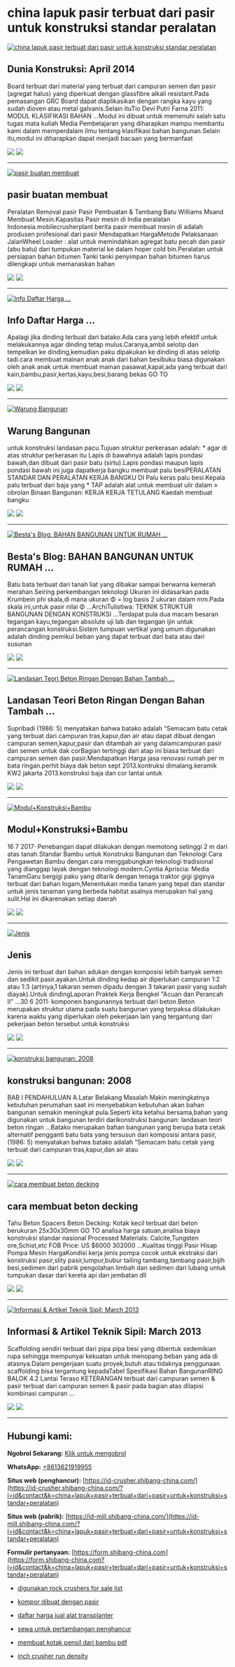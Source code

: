 # china lapuk pasir terbuat dari pasir untuk konstruksi standar peralatan

<a href="https://swt.shibang-china.com/?l=id&img&k=china+lapuk+pasir+terbuat+dari+pasir+untuk+konstruksi+standar+peralatan" target="_blank">![china lapuk pasir terbuat dari pasir untuk konstruksi standar peralatan](http://static.shibang-china.com/all-800x300/609.jpg)</a>

## Dunia Konstruksi: April 2014
Board terbuat dari material yang terbuat dari campuran semen dan pasir (agregat halus) yang diperkuat dengan glassfibre alkali resistant.Pada pemasangan GRC Board dapat diaplikasikan dengan rangka kayu yang sudah dioven atau metal galvanis.Selain ituTio Devi Putri Farna 2011: MODUL KLASIFIKASI BAHAN …Modul ini dibuat untuk memenuhi salah satu tugas mata kuliah Media Pembelajaran yang diharapkan mampu membantu kami dalam memperdalam ilmu tentang klasifikasi bahan bangunan.Selain itu,modul ini diharapkan dapat menjadi bacaan yang bermanfaat


<a href="https://whatsapp.shibangsoft.com/WhatsApp.php" target="_blank" title="WhatsApp">![](http://static.shibang-china.com/icon/whatsapp.png)</a> <a href="https://swt.shibang-china.com/?l=id&icon&k=china+lapuk+pasir+terbuat+dari+pasir+untuk+konstruksi+standar+peralatan" target="_blank">![](http://static.shibang-china.com/icon/chat-id.png)</a>

---

<a href="https://swt.shibang-china.com/?l=id&img&k=china+lapuk+pasir+terbuat+dari+pasir+untuk+konstruksi+standar+peralatan" target="_blank">![pasir buatan membuat](http://static.shibang-china.com/all-800x300/354.jpg)</a>

## pasir buatan membuat
Peralatan Removal pasir Pasir Pembuatan & Tambang Batu Williams Msand Membuat Mesin.Kapasitas Pasir mesin di India peralatan Indonesia.mobilecrusherplant berita pasir membuat mesin di adalah produsen profesional dari pasir Mendapatkan HargaMetode Pelaksanaan JalanWheel Loader : alat untuk memindahkan agregat batu pecah dan pasir (abu batu) dari tumpukan material ke dalam hoper cold bin.Peralatan untuk persiapan bahan bitumen Tanki tanki penyimpan bahan bitumen harus dilengkapi untuk memanaskan bahan


<a href="https://whatsapp.shibangsoft.com/WhatsApp.php" target="_blank" title="WhatsApp">![](http://static.shibang-china.com/icon/whatsapp.png)</a> <a href="https://swt.shibang-china.com/?l=id&icon&k=china+lapuk+pasir+terbuat+dari+pasir+untuk+konstruksi+standar+peralatan" target="_blank">![](http://static.shibang-china.com/icon/chat-id.png)</a>

---

<a href="https://swt.shibang-china.com/?l=id&img&k=china+lapuk+pasir+terbuat+dari+pasir+untuk+konstruksi+standar+peralatan" target="_blank">![Info Daftar Harga …](http://static.shibang-china.com/all-800x300/792.jpg)</a>

## Info Daftar Harga …
Apalagi jika dinding terbuat dari batako.Ada cara yang lebih efektif untuk melakukannya agar dinding tetap mulus.Caranya,ambil selotip dan tempelkan ke dinding,kemudian paku dipakukan ke dinding di atas selotip tadi.cara membuat mainan anak anak dari bahan besibuku biasa digunakan oleh anak anak untuk membuat mainan pasawat,kapal,ada yang terbuat dari kain,bambu,pasir,kertas,kayu,besi,barang bekas GO TO


<a href="https://whatsapp.shibangsoft.com/WhatsApp.php" target="_blank" title="WhatsApp">![](http://static.shibang-china.com/icon/whatsapp.png)</a> <a href="https://swt.shibang-china.com/?l=id&icon&k=china+lapuk+pasir+terbuat+dari+pasir+untuk+konstruksi+standar+peralatan" target="_blank">![](http://static.shibang-china.com/icon/chat-id.png)</a>

---

<a href="https://swt.shibang-china.com/?l=id&img&k=china+lapuk+pasir+terbuat+dari+pasir+untuk+konstruksi+standar+peralatan" target="_blank">![Warung Bangunan](http://static.shibang-china.com/all-800x300/231.jpg)</a>

## Warung Bangunan
untuk konstruksi landasan pacu.Tujuan struktur perkerasan adalah: * agar di atas struktur perkerasan itu Lapis di bawahnya adalah lapis pondasi bawah,dan dibuat dari pasir batu (sirtu).Lapis pondasi maupun lapis pondasi bawah ini juga dapatkerja bangku membuat palu besiPERALATAN STANDAR DAN PERALATAN KERJA BANGKU DI Palu keras palu besi.Kepala palu terbuat dari baja yang * TAP adalah alat untuk membuat ulir dalam » obrolan Binaan Bangunan: KERJA KERJA TETULANG Kaedah membuat bangku


<a href="https://whatsapp.shibangsoft.com/WhatsApp.php" target="_blank" title="WhatsApp">![](http://static.shibang-china.com/icon/whatsapp.png)</a> <a href="https://swt.shibang-china.com/?l=id&icon&k=china+lapuk+pasir+terbuat+dari+pasir+untuk+konstruksi+standar+peralatan" target="_blank">![](http://static.shibang-china.com/icon/chat-id.png)</a>

---

<a href="https://swt.shibang-china.com/?l=id&img&k=china+lapuk+pasir+terbuat+dari+pasir+untuk+konstruksi+standar+peralatan" target="_blank">![Besta's Blog: BAHAN BANGUNAN UNTUK RUMAH …](http://static.shibang-china.com/all-800x300/974.jpg)</a>

## Besta's Blog: BAHAN BANGUNAN UNTUK RUMAH …
Batu bata terbuat dari tanah liat yang dibakar sampai berwarna kemerah merahan.Seiring perkembangan teknologi Ukuran ini didasarkan pada Krumbein phi skala,di mana ukuran Φ = log basis 2 ukuran dalam mm.Pada skala ini,untuk pasir nilai Φ …ArchiTulistiwa: TEKNIK STRUKTUR BANGUNAN DENGAN KONSTRUKSI …Terdapat pula dua macam besaran tegangan kayu,tegangan absolute uji lab dan tegangan ijin untuk perancangan konstruksi.Sistem tumpuan vertikal yang umum digunakan adalah dinding pemikul beban yang dapat terbuat dari bata atau dari susunan


<a href="https://whatsapp.shibangsoft.com/WhatsApp.php" target="_blank" title="WhatsApp">![](http://static.shibang-china.com/icon/whatsapp.png)</a> <a href="https://swt.shibang-china.com/?l=id&icon&k=china+lapuk+pasir+terbuat+dari+pasir+untuk+konstruksi+standar+peralatan" target="_blank">![](http://static.shibang-china.com/icon/chat-id.png)</a>

---

<a href="https://swt.shibang-china.com/?l=id&img&k=china+lapuk+pasir+terbuat+dari+pasir+untuk+konstruksi+standar+peralatan" target="_blank">![Landasan Teori Beton Ringan Dengan Bahan Tambah …](http://static.shibang-china.com/all-800x300/1230.jpg)</a>

## Landasan Teori Beton Ringan Dengan Bahan Tambah …
Supribadi (1986: 5) menyatakan bahwa batako adalah “Semacam batu cetak yang terbuat dari campuran tras,kapur,dan air atau dapat dibuat dengan campuran semen,kapur,pasir dan ditambah air yang dalamcampuran pasir dan semen untuk dak corBagian tertinggi dari atap ini biasa terbuat dari campuran semen dan pasir.Mendapatkan Harga jasa renovasi rumah per m bata ringan.perhit biaya dak beton sept 2013.kontruksi dimalang.keramik KW2 jakarta 2013.konstruksi baja dan cor lantai untuk


<a href="https://whatsapp.shibangsoft.com/WhatsApp.php" target="_blank" title="WhatsApp">![](http://static.shibang-china.com/icon/whatsapp.png)</a> <a href="https://swt.shibang-china.com/?l=id&icon&k=china+lapuk+pasir+terbuat+dari+pasir+untuk+konstruksi+standar+peralatan" target="_blank">![](http://static.shibang-china.com/icon/chat-id.png)</a>

---

<a href="https://swt.shibang-china.com/?l=id&img&k=china+lapuk+pasir+terbuat+dari+pasir+untuk+konstruksi+standar+peralatan" target="_blank">![Modul+Konstruksi+Bambu](http://static.shibang-china.com/all-800x300/711.jpg)</a>

## Modul+Konstruksi+Bambu
16 7 2017· Penebangan dapat dilakukan dengan memotong setinggi 2 m dari atas tanah.Standar Bambu untuk Konstruksi Bangunan dan Teknologi Cara Pengawetan Bambu dengan cara menggabungkan teknologi tradisional yang dianggap layak dengan teknologi modern.Cyntia Apriscia: Media TanamGaru bergigi paku yang ditarik dengan tenaga traktor gigi giginya terbuat dari bahan logam,Menentukan media tanam yang tepat dan standar untuk jenis tanaman yang berbeda habitat asalnya merupakan hal yang sulit.Hal ini dikarenakan setiap daerah


<a href="https://whatsapp.shibangsoft.com/WhatsApp.php" target="_blank" title="WhatsApp">![](http://static.shibang-china.com/icon/whatsapp.png)</a> <a href="https://swt.shibang-china.com/?l=id&icon&k=china+lapuk+pasir+terbuat+dari+pasir+untuk+konstruksi+standar+peralatan" target="_blank">![](http://static.shibang-china.com/icon/chat-id.png)</a>

---

<a href="https://swt.shibang-china.com/?l=id&img&k=china+lapuk+pasir+terbuat+dari+pasir+untuk+konstruksi+standar+peralatan" target="_blank">![Jenis](http://static.shibang-china.com/all-800x300/15.jpg)</a>

## Jenis
Jenis ini terbuat dari bahan adukan dengan komposisi lebih banyak semen dan sedikit pasir.ayakan.Untuk dinding kedap air diperlukan campuran 1:2 atau 1:3 (artinya,1 takaran semen dipadu dengan 3 takaran pasir yang sudah diayak).Untuk dindingLaporan Praktek Kerja Bengkel "Acuan dan Perancah II" …30 6 2011· komponen bangunannya terbuat dari beton.Beton merupakan struktur utama pada suatu bangunan yang terpaksa dilakukan karena waktu yang diperlukan oleh pekerjaan lain yang tergantung dari pekerjaan beton tersebut untuk konstruksi


<a href="https://whatsapp.shibangsoft.com/WhatsApp.php" target="_blank" title="WhatsApp">![](http://static.shibang-china.com/icon/whatsapp.png)</a> <a href="https://swt.shibang-china.com/?l=id&icon&k=china+lapuk+pasir+terbuat+dari+pasir+untuk+konstruksi+standar+peralatan" target="_blank">![](http://static.shibang-china.com/icon/chat-id.png)</a>

---

<a href="https://swt.shibang-china.com/?l=id&img&k=china+lapuk+pasir+terbuat+dari+pasir+untuk+konstruksi+standar+peralatan" target="_blank">![konstruksi bangunan: 2008](http://static.shibang-china.com/all-800x300/714.jpg)</a>

## konstruksi bangunan: 2008
BAB I PENDAHULUAN A.Latar Belakang Masalah Makin meningkatnya kebutuhan perumahan saat ini menyebabkan kebutuhan akan bahan bangunan semakin meningkat pula.Seperti kita ketahui bersama,bahan yang digunakan untuk bangunan terdiri darikonstruksi bangunan: landasan teori beton ringan …Batako merupakan bahan bangunan yang berupa bata cetak alternatif pengganti batu bata yang tersusun dari komposisi antara pasir,(1986: 5) menyatakan bahwa batako adalah “Semacam batu cetak yang terbuat dari campuran tras,kapur,dan air atau


<a href="https://whatsapp.shibangsoft.com/WhatsApp.php" target="_blank" title="WhatsApp">![](http://static.shibang-china.com/icon/whatsapp.png)</a> <a href="https://swt.shibang-china.com/?l=id&icon&k=china+lapuk+pasir+terbuat+dari+pasir+untuk+konstruksi+standar+peralatan" target="_blank">![](http://static.shibang-china.com/icon/chat-id.png)</a>

---

<a href="https://swt.shibang-china.com/?l=id&img&k=china+lapuk+pasir+terbuat+dari+pasir+untuk+konstruksi+standar+peralatan" target="_blank">![cara membuat beton decking](http://static.shibang-china.com/all-800x300/96.jpg)</a>

## cara membuat beton decking
Tahu Beton Spacers Beton Decking: Kotak kecil terbuat dari beton berukuran 25x30x30mm GO TO analisa harga satuan,analisa biaya konstruksi standar nasional Processed Materials: Calcite,Tungsten ore,Schist,etc FOB Price: US $6000 302000 …Kualitas tinggi Pasir Hisap Pompa Mesin HargaKondisi kerja jenis pompa cocok untuk ekstraksi dari konstruksi pasir,slity pasir,lumpur,bubur tailing tambang,tambang pasir,bijih besi,sedimen dari pabrik pengolahan limbah dan sedimen dari lubang untuk tumpukan dasar dari kereta api dan jembatan dll


<a href="https://whatsapp.shibangsoft.com/WhatsApp.php" target="_blank" title="WhatsApp">![](http://static.shibang-china.com/icon/whatsapp.png)</a> <a href="https://swt.shibang-china.com/?l=id&icon&k=china+lapuk+pasir+terbuat+dari+pasir+untuk+konstruksi+standar+peralatan" target="_blank">![](http://static.shibang-china.com/icon/chat-id.png)</a>

---

<a href="https://swt.shibang-china.com/?l=id&img&k=china+lapuk+pasir+terbuat+dari+pasir+untuk+konstruksi+standar+peralatan" target="_blank">![Informasi & Artikel Teknik Sipil: March 2013](http://static.shibang-china.com/all-800x300/114.jpg)</a>

## Informasi & Artikel Teknik Sipil: March 2013
Scaffolding sendiri terbuat dari pipa pipa besi yang dibentuk sedemikian rupa sehingga mempunyai kekuatan untuk menopang beban yang ada di atasnya.Dalam pengerjaan suatu proyek,butuh atau tidaknya penggunaan scaffolding bisa tergantung kepadaTabel Spesifikasi Bahan BangunanRING BALOK 4.2 Lantai Teraso KETERANGAN terbuat dari campuran semen & pasir terbuat dari campuran semen & pasir pada bagian atas dilapisi kombinasi campuran …


<a href="https://whatsapp.shibangsoft.com/WhatsApp.php" target="_blank" title="WhatsApp">![](http://static.shibang-china.com/icon/whatsapp.png)</a> <a href="https://swt.shibang-china.com/?l=id&icon&k=china+lapuk+pasir+terbuat+dari+pasir+untuk+konstruksi+standar+peralatan" target="_blank">![](http://static.shibang-china.com/icon/chat-id.png)</a>

---
## Hubungi kami:

**Ngobrol Sekarang:** [Klik untuk mengobrol](https://swt.shibang-china.com?l=id&contact&k=china+lapuk+pasir+terbuat+dari+pasir+untuk+konstruksi+standar+peralatan)

**WhatsApp:**  [+8613621919955](https://whatsapp.shibangsoft.com/WhatsApp.php)

**Situs web (penghancur):** [https://id-crusher.shibang-china.com/](https://id-crusher.shibang-china.com/?l=id&contact&k=china+lapuk+pasir+terbuat+dari+pasir+untuk+konstruksi+standar+peralatan)

**Situs web (pabrik):** [https://id-mill.shibang-china.com/](https://id-mill.shibang-china.com/?l=id&contact&k=china+lapuk+pasir+terbuat+dari+pasir+untuk+konstruksi+standar+peralatan)

**Formulir pertanyaan:** [https://form.shibang-china.com](https://form.shibang-china.com?l=id&contact&k=china+lapuk+pasir+terbuat+dari+pasir+untuk+konstruksi+standar+peralatan)

* [digunakan rock crushers for sale list](../19/digunakan%20rock%20crushers%20for%20sale%20list.md)

* [kompor dibuat dengan pasir](../25/kompor%20dibuat%20dengan%20pasir.md)

* [daftar harga jual alat transplanter](../20/daftar%20harga%20jual%20alat%20transplanter.md)

* [sewa untuk pertambangan penghancur](../22/sewa%20untuk%20pertambangan%20penghancur.md)

* [membuat kotak pensil dari bambu pdf](../20/membuat%20kotak%20pensil%20dari%20bambu%20pdf.md)

* [inch crusher run density](../19/inch%20crusher%20run%20density.md)
